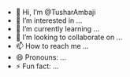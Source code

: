 - 👋 Hi, I’m @TusharAmbaji
- 👀 I’m interested in ...
- 🌱 I’m currently learning ...
- 💞️ I’m looking to collaborate on ...
- 📫 How to reach me ...
- 😄 Pronouns: ...
- ⚡ Fun fact: ...

<!---
TusharAmbaji/TusharAmbaji is a ✨ special ✨ repository because its `README.md` (this file) appears on your GitHub profile.
You can click the Preview link to take a look at your changes.
--->

